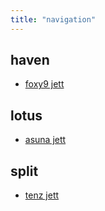 ```yaml
---
title: "navigation"
---
```


## haven
- [foxy9 jett](notes/val/haven/foxy9Jett.md)
## lotus
- [asuna jett](notes/val/lotus/asunaJett.md)
## split
- [tenz jett](notes/val/split/tenzJett.md)